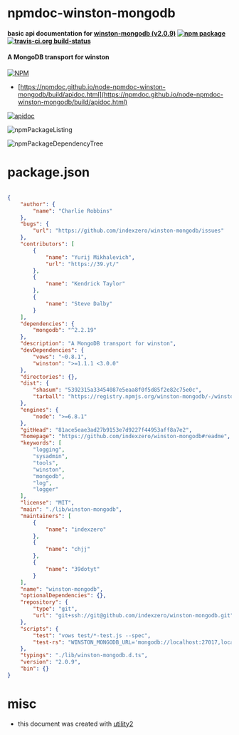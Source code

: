 # npmdoc-winston-mongodb

#### basic api documentation for  [winston-mongodb (v2.0.9)](https://github.com/indexzero/winston-mongodb#readme)  [![npm package](https://img.shields.io/npm/v/npmdoc-winston-mongodb.svg?style=flat-square)](https://www.npmjs.org/package/npmdoc-winston-mongodb) [![travis-ci.org build-status](https://api.travis-ci.org/npmdoc/node-npmdoc-winston-mongodb.svg)](https://travis-ci.org/npmdoc/node-npmdoc-winston-mongodb)

#### A MongoDB transport for winston

[![NPM](https://nodei.co/npm/winston-mongodb.png?downloads=true&downloadRank=true&stars=true)](https://www.npmjs.com/package/winston-mongodb)

- [https://npmdoc.github.io/node-npmdoc-winston-mongodb/build/apidoc.html](https://npmdoc.github.io/node-npmdoc-winston-mongodb/build/apidoc.html)

[![apidoc](https://npmdoc.github.io/node-npmdoc-winston-mongodb/build/screenCapture.buildCi.browser.%252Ftmp%252Fbuild%252Fapidoc.html.png)](https://npmdoc.github.io/node-npmdoc-winston-mongodb/build/apidoc.html)

![npmPackageListing](https://npmdoc.github.io/node-npmdoc-winston-mongodb/build/screenCapture.npmPackageListing.svg)

![npmPackageDependencyTree](https://npmdoc.github.io/node-npmdoc-winston-mongodb/build/screenCapture.npmPackageDependencyTree.svg)



# package.json

```json

{
    "author": {
        "name": "Charlie Robbins"
    },
    "bugs": {
        "url": "https://github.com/indexzero/winston-mongodb/issues"
    },
    "contributors": [
        {
            "name": "Yurij Mikhalevich",
            "url": "https://39.yt/"
        },
        {
            "name": "Kendrick Taylor"
        },
        {
            "name": "Steve Dalby"
        }
    ],
    "dependencies": {
        "mongodb": "^2.2.19"
    },
    "description": "A MongoDB transport for winston",
    "devDependencies": {
        "vows": "~0.8.1",
        "winston": ">=1.1.1 <3.0.0"
    },
    "directories": {},
    "dist": {
        "shasum": "5392315a33454087e5eaa8f0f5d85f2e82c75e0c",
        "tarball": "https://registry.npmjs.org/winston-mongodb/-/winston-mongodb-2.0.9.tgz"
    },
    "engines": {
        "node": ">=6.8.1"
    },
    "gitHead": "81ace5eae3ad27b9153e7d9227f44953aff8a7e2",
    "homepage": "https://github.com/indexzero/winston-mongodb#readme",
    "keywords": [
        "logging",
        "sysadmin",
        "tools",
        "winston",
        "mongodb",
        "log",
        "logger"
    ],
    "license": "MIT",
    "main": "./lib/winston-mongodb",
    "maintainers": [
        {
            "name": "indexzero"
        },
        {
            "name": "chjj"
        },
        {
            "name": "39dotyt"
        }
    ],
    "name": "winston-mongodb",
    "optionalDependencies": {},
    "repository": {
        "type": "git",
        "url": "git+ssh://git@github.com/indexzero/winston-mongodb.git"
    },
    "scripts": {
        "test": "vows test/*-test.js --spec",
        "test-rs": "WINSTON_MONGODB_URL='mongodb://localhost:27017,localhost:27018/winston?replicaSet=rs0' vows test/*-test.js --spec"
    },
    "typings": "./lib/winston-mongodb.d.ts",
    "version": "2.0.9",
    "bin": {}
}
```



# misc
- this document was created with [utility2](https://github.com/kaizhu256/node-utility2)
